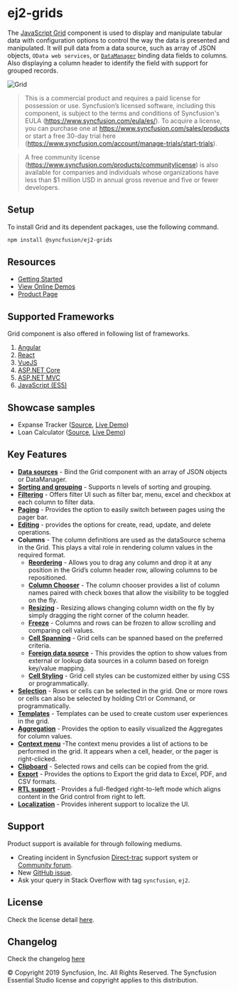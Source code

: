 # ej2-grids

The [JavaScript Grid](https://www.syncfusion.com/javascript-ui-controls/js-data-grid?utm_source=npm&utm_medium=listing&utm_campaign=javascript-grid-npm) component is used to display and manipulate tabular data with configuration options to control the way the data is presented and manipulated. It will pull data from a data source, such as array of JSON objects, `OData web services`, or [`DataManager`](http://ej2.syncfusion.com/documentation/data?utm_source=npm&utm_medium=listing&utm_campaign=javascript-grid-npm) binding data fields to columns. Also displaying a column header to identify the field with support for grouped records.

![Grid](https://ej2.syncfusion.com/products/grid/readme.gif)

> This is a commercial product and requires a paid license for possession or use. Syncfusion’s licensed software, including this component, is subject to the terms and conditions of Syncfusion's EULA (https://www.syncfusion.com/eula/es/). To acquire a license, you can purchase one at https://www.syncfusion.com/sales/products or start a free 30-day trial here (https://www.syncfusion.com/account/manage-trials/start-trials).

> A free community license (https://www.syncfusion.com/products/communitylicense) is also available for companies and individuals whose organizations have less than $1 million USD in annual gross revenue and five or fewer developers.

## Setup

To install Grid and its dependent packages, use the following command.

```sh
npm install @syncfusion/ej2-grids
```

## Resources

* [Getting Started](https://ej2.syncfusion.com/documentation/grid/getting-started/?utm_source=npm&utm_medium=listing&utm_campaign=javascript-grid-npm)
* [View Online Demos](https://ej2.syncfusion.com/demos/?utm_source=npm&utm_medium=listing&utm_campaign=javascript-grid-npm#/material/grid/grid-overview.html)
* [Product Page](https://www.syncfusion.com/javascript-ui-controls/grid)

## Supported Frameworks

Grid component is also offered in following list of frameworks.

1. [Angular](https://www.syncfusion.com/angular-ui-components/angular-grid?utm_source=npm&utm_medium=listing&utm_campaign=javascript-grid-npm)
2. [React](https://www.syncfusion.com/react-ui-components/react-data-grid?utm_source=npm&utm_medium=listing&utm_campaign=javascript-grid-npm)
3. [VueJS](https://www.syncfusion.com/vue-ui-components/vue-grid?utm_source=npm&utm_medium=listing&utm_campaign=javascript-grid-npm)
4. [ASP.NET Core](https://www.syncfusion.com/aspnet-core-ui-controls/grid?utm_source=npm&utm_medium=listing&utm_campaign=javascript-grid-npm)
5. [ASP.NET MVC](https://www.syncfusion.com/aspnet-mvc-ui-controls/grid?utm_source=npm&utm_medium=listing&utm_campaign=javascript-grid-npm)
6. [JavaScript (ES5)](https://www.syncfusion.com/javascript-ui-controls/grid?utm_source=npm&utm_medium=listing&utm_campaign=javascript-grid-npm)

## Showcase samples

* Expanse Tracker ([Source](https://github.com/syncfusion/ej2-sample-ts-expensetracker?utm_source=npm&utm_medium=listing&utm_campaign=javascript-grid-npm), [Live Demo](https://ej2.syncfusion.com/showcase/typescript/expensetracker/?utm_source=npm&utm_medium=listing&utm_campaign=javascript-grid-npm#/dashboard))
* Loan Calculator ([Source](https://github.com/syncfusion/ej2-sample-ts-loancalculator), [Live Demo](https://ej2.syncfusion.com/showcase/typescript/loancalculator/?utm_source=npm&utm_medium=listing&utm_campaign=javascript-grid-npm))

## Key Features

* [**Data sources**](https://ej2.syncfusion.com/demos/?utm_source=npm&utm_medium=listing&utm_campaign=javascript-grid-npm#/material/grid/local-data.html) - Bind the Grid component with an array of JSON objects or DataManager.
* [**Sorting and grouping**](https://ej2.syncfusion.com/demos/?utm_source=npm&utm_medium=listing&utm_campaign=javascript-grid-npm#/material/grid/grouping.html) - Supports n levels of sorting and grouping.
* [**Filtering**](https://ej2.syncfusion.com/demos/?utm_source=npm&utm_medium=listing&utm_campaign=javascript-grid-npm#/material/grid/filter.html) - Offers filter UI such as filter bar, menu, excel and checkbox at each column to filter data.
* [**Paging**](https://ej2.syncfusion.com/demos/?utm_source=npm&utm_medium=listing&utm_campaign=javascript-grid-npm#/material/grid/default-paging.html) - Provides the option to easily switch between pages using the pager bar.
* [**Editing**](https://ej2.syncfusion.com/demos/?utm_source=npm&utm_medium=listing&utm_campaign=javascript-grid-npm#/material/grid/normal-editing.html) - provides the options for create, read, update, and delete operations.
* **Columns** - The column definitions are used as the dataSource schema in the Grid. This plays a vital role in rendering column values in the required format.
  * [**Reordering**](https://ej2.syncfusion.com/demos/?utm_source=npm&utm_medium=listing&utm_campaign=javascript-grid-npm#/material/grid/reorder.html) - Allows you to drag any column and drop it at any position in the Grid’s column header row, allowing columns to be repositioned.
  * [**Column Chooser**](https://ej2.syncfusion.com/demos/?utm_source=npm&utm_medium=listing&utm_campaign=javascript-grid-npm#/material/grid/column-chooser.html) - The column chooser provides a list of column names paired with check boxes that allow the visibility to be toggled on the fly.
  * [**Resizing**](https://ej2.syncfusion.com/demos/?utm_source=npm&utm_medium=listing&utm_campaign=javascript-grid-npm#/material/grid/column-resize.html) - Resizing allows changing column width on the fly by simply dragging the right corner of the column header.
  * [**Freeze**](https://ej2.syncfusion.com/demos/?utm_source=npm&utm_medium=listing&utm_campaign=javascript-grid-npm#/material/grid/frozen-rows-columns.html) - Columns and rows can be frozen to allow scrolling and comparing cell values.
  * [**Cell Spanning**](https://ej2.syncfusion.com/demos/?utm_source=npm&utm_medium=listing&utm_campaign=javascript-grid-npm#/material/grid/column-spanning.html) - Grid cells can be spanned based on the preferred criteria.
  * [**Foreign data source**](https://ej2.syncfusion.com/demos/?utm_source=npm&utm_medium=listing&utm_campaign=javascript-grid-npm#/material/grid/foreign-key.html) - This provides the option to show values from external or lookup data sources in a column based on foreign key/value mapping.
  * [**Cell Styling**](https://ej2.syncfusion.com/documentation/grid/how-to/?utm_source=npm&utm_medium=listing&utm_campaign=javascript-grid-npm#customize-column-styles) - Grid cell styles can be customized either by using CSS or programmatically.
* [**Selection**](https://ej2.syncfusion.com/demos/?utm_source=npm&utm_medium=listing&utm_campaign=javascript-grid-npm#/material/grid/selection.html) - Rows or cells can be selected in the grid. One or more rows or cells can also be selected by holding Ctrl or Command, or programmatically.
* [**Templates**](https://ej2.syncfusion.com/demos/?utm_source=npm&utm_medium=listing&utm_campaign=javascript-grid-npm#/material/grid/column-template.html) - Templates can be used to create custom user experiences in the grid.
* [**Aggregation**](https://ej2.syncfusion.com/demos/?utm_source=npm&utm_medium=listing&utm_campaign=javascript-grid-npm#/material/grid/aggregate-default.html) - Provides the option to easily visualized the Aggregates for column values.
* [**Context menu**](https://ej2.syncfusion.com/demos/?utm_source=npm&utm_medium=listing&utm_campaign=javascript-grid-npm#/material/grid/context-menu.html) -The context menu provides a list of actions to be performed in the grid. It appears when a cell, header, or the pager is right-clicked.
* [**Clipboard**](https://ej2.syncfusion.com/demos/?utm_source=npm&utm_medium=listing&utm_campaign=javascript-grid-npm#/material/grid/clipboard.html) - Selected rows and cells can be copied from the grid.
* [**Export**](https://ej2.syncfusion.com/demos/?utm_source=npm&utm_medium=listing&utm_campaign=javascript-grid-npm#/material/grid/default-exporting.html) - Provides the options to Export the grid data to Excel, PDF, and CSV formats.
* [**RTL support**](https://ej2.syncfusion.com/documentation/grid/global-local/?utm_source=npm&utm_medium=listing&utm_campaign=javascript-grid-npm#right-to-left-rtl) - Provides a full-fledged right-to-left mode which aligns content in the Grid control from right to left.
* [**Localization**](https://ej2.syncfusion.com/documentation/grid/global-local/?utm_source=npm&utm_medium=listing&utm_campaign=javascript-grid-npm#localization) - Provides inherent support to localize the UI.

## Support

Product support is available for through following mediums.

* Creating incident in Syncfusion [Direct-trac](https://www.syncfusion.com/support/directtrac/incidents?utm_source=npm&utm_medium=listing&utm_campaign=javascript-grid-npm) support system or [Community forum](https://www.syncfusion.com/forums/essential-js2?utm_source=npm&utm_medium=listing&utm_campaign=javascript-grid-npm).
* New [GitHub issue](https://github.com/syncfusion/ej2-javascript-ui-controls/issues/new).
* Ask your query in Stack Overflow with tag `syncfusion`, `ej2`.

## License

Check the license detail [here](https://github.com/syncfusion/ej2-javascript-ui-controls/blob/master/license?utm_source=npm&utm_medium=listing&utm_campaign=javascript-grid-npm).

## Changelog

Check the changelog [here](https://github.com/syncfusion/ej2-javascript-ui-controls/blob/master/controls/grids/CHANGELOG.md?utm_source=npm&utm_medium=listing&utm_campaign=javascript-grid-npm)


&copy; Copyright 2019 Syncfusion, Inc. All Rights Reserved. The Syncfusion Essential Studio license and copyright applies to this distribution.